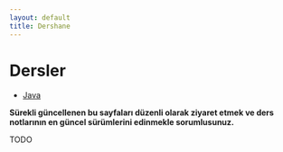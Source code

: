 ```yaml
---
layout: default
title: Dershane
---
```


#   Dersler

*   [Java](/java)

**Sürekli güncellenen bu sayfaları düzenli olarak ziyaret etmek ve ders
notlarının en güncel sürümlerini edinmekle sorumlusunuz.**

TODO
